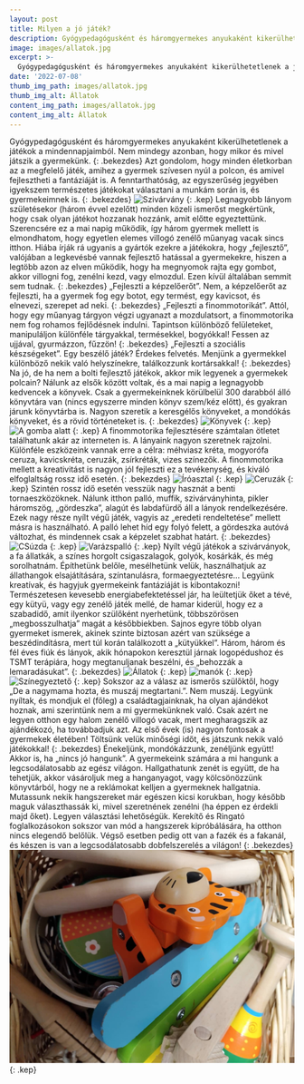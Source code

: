 ```yaml
---
layout: post
title: Milyen a jó játék?
description: Gyógypedagógusként és háromgyermekes anyukaként kikerülhetetlenek a játékok a mindennapjaimból. Nem mindegy azonban, hogy mikor és mivel játszik a gyermekünk.
image: images/allatok.jpg
excerpt: >-
  Gyógypedagógusként és háromgyermekes anyukaként kikerülhetetlenek a játékok a mindennapjaimból. Nem mindegy azonban, hogy mikor és mivel játszik a gyermekünk.
date: '2022-07-08'
thumb_img_path: images/allatok.jpg
thumb_img_alt: Állatok
content_img_path: images/allatok.jpg
content_img_alt: Állatok
---
```

Gyógypedagógusként és háromgyermekes anyukaként kikerülhetetlenek a játékok a mindennapjaimból. Nem mindegy azonban, hogy mikor és mivel játszik a gyermekünk.
{: .bekezdes}
Azt gondolom, hogy minden életkorban az a megfelelő játék, amihez a gyermek szívesen nyúl a polcon, és amivel fejlesztheti a fantáziáját is. A fenntarthatóság, az egyszerűség jegyében igyekszem természetes játékokat választani a munkám során is, és gyermekeimnek is.
{: .bekezdes}
![Szivárvány](/images/szivarvany.jpg)
{: .kep}
Legnagyobb lányom születésekor (három évvel ezelőtt) minden közeli ismerőst megkértünk, hogy csak olyan játékot hozzanak hozzánk, amit előtte egyeztettünk. Szerencsére ez a mai napig működik, így három gyermek mellett is elmondhatom, hogy egyetlen elemes villogó zenélő műanyag vacak sincs itthon. Hiába írják rá ugyanis a gyártók ezekre a játékokra, hogy „fejlesztő”, valójában a legkevésbé vannak fejlesztő hatással a gyermekekre, hiszen a legtöbb azon az elven működik, hogy ha megnyomok rajta egy gombot, akkor villogni fog, zenélni kezd, vagy elmozdul. Ezen kívül általában semmit sem tudnak. 
{: .bekezdes}
„Fejleszti a képzelőerőt”. Nem, a képzelőerőt az fejleszti, ha a gyermek fog egy botot, egy termést, egy kavicsot, és elnevezi, szerepet ad neki.
{: .bekezdes}
„Fejleszti a finommotorikát”. Attól, hogy egy műanyag tárgyon végzi ugyanazt a mozdulatsort, a finommotorika nem fog rohamos fejlődésnek indulni. Tapintson különböző felületeket, manipuláljon különféle tárgyakkal, termésekkel, bogyókkal! Fessen az ujjával, gyurmázzon, fűzzön!
{: .bekezdes}
„Fejleszti a szociális készségeket”. Egy beszélő játék? Érdekes felvetés. Menjünk a gyermekkel különböző nekik való helyszínekre, találkozzunk kortársakkal!
{: .bekezdes}
Na jó, de ha nem a bolti fejlesztő játékok, akkor mik legyenek a gyermekek polcain? Nálunk az elsők között voltak, és a mai napig a legnagyobb kedvencek a könyvek. Csak a gyermekeinknek körülbelül 300 darabból álló könyvtára van (nincs egyszerre minden könyv szem/kéz előtt), és gyakran járunk könyvtárba is. Nagyon szeretik a keresgélős könyveket, a mondókás könyveket, és a rövid történeteket is.
{: .bekezdes}
![Könyvek](/images/konyvek.jpg)
{: .kep}
![A gomba alatt](/images/a_gomba_alatt.jpg)
{: .kep}
A finommotorika fejlesztésére számtalan ötletet találhatunk akár az interneten is. A lányaink nagyon szeretnek rajzolni. Különféle eszközeink vannak erre a célra: méhviasz kréta, mogyorófa ceruza, kavicskréta, ceruzák, zsírkréták, vizes színezők. A finommotorika mellett a kreativitást is nagyon jól fejleszti ez a tevékenység, és kiváló elfoglaltság rossz idő esetén.
{: .bekezdes}
![Íróasztal](/images/iroasztal.jpg)
{: .kep}
![Ceruzák](/images/ceruzak.jpg)
{: .kep}
Szintén rossz idő esetén vesszük nagy hasznát a benti tornaeszközöknek. Nálunk itthon palló, muffik, szivárványhinta, pikler háromszög, „gördeszka”, alagút és labdafürdő áll a lányok rendelkezésére. Ezek nagy része nyílt végű játék, vagyis az „eredeti rendeltetése” mellett másra is használható. A palló lehet híd egy folyó felett, a gördeszka autóvá változhat, és mindennek csak a képzelet szabhat határt.
{: .bekezdes}
![CSúzda](/images/csuszda.jpg)
{: .kep}
![Varázspalló](/images/varazspallo.jpg)
{: .kep}
Nyílt végű játékok a szivárványok, a fa állatkák, a színes horgolt csigaszalagok, golyók, kosárkák, és még sorolhatnám. Építhetünk belőle, mesélhetünk velük, használhatjuk az állathangok elsajátítására, színtanulásra, formaegyeztetésre… Legyünk kreatívak, és hagyjuk gyermekeink fantáziáját is kibontakozni! Természetesen kevesebb energiabefektetéssel jár, ha leültetjük őket a tévé, egy kütyü, vagy egy zenélő játék mellé, de hamar kiderül, hogy ez a szabadidő, amit ilyenkor szülőként nyerhetünk, többszörösen „megbosszulhatja” magát a későbbiekben. Sajnos egyre több olyan gyermeket ismerek, akinek szinte biztosan azért van szüksége a beszédindításra, mert túl korán találkozott a „kütyükkel”. Három, három és fél éves fiúk és lányok, akik hónapokon keresztül járnak logopédushoz és TSMT terápiára, hogy megtanuljanak beszélni, és „behozzák a lemaradásukat”.
{: .bekezdes}
![Állatok](/images/allatok.jpg)
{: .kep}
![manók](/images/manok.jpg)
{: .kep}
![Színegyeztető](/images/szinegyezteto.jpg)
{: .kep}
Sokszor az a válasz az ismerős szülőktől, hogy „De a nagymama hozta, és muszáj megtartani.”. Nem muszáj. Legyünk nyíltak, és mondjuk el (főleg) a családtagjainknak, ha olyan ajándékot hoznak, ami szerintünk nem a mi gyermekünknek való. Csak azért ne legyen otthon egy halom zenélő villogó vacak, mert megharagszik az ajándékozó, ha továbbadjuk azt. Az első évek (is) nagyon fontosak a gyermekek életében! Töltsünk velük minőségi időt, és játszunk nekik való játékokkal!
{: .bekezdes}
Énekeljünk, mondókázzunk, zenéljünk együtt! Akkor is, ha „nincs jó hangunk”. A gyermekeink számára a mi hangunk a legcsodálatosabb az egész világon. Hallgathatunk zenét is együtt, de ha tehetjük, akkor vásároljuk meg a hanganyagot, vagy kölcsönözzünk könyvtárból, hogy ne a reklámokat kelljen a gyermeknek hallgatnia. Mutassunk nekik hangszereket már egészen kicsi korukban, hogy később maguk választhassák ki, mivel szeretnének zenélni (ha éppen ez érdekli majd őket). Legyen választási lehetőségük. Kerekítő és Ringató foglalkozásokon sokszor van mód a hangszerek kipróbálására, ha otthon nincs elegendő belőlük. Végső esetben pedig ott van a fazék és a fakanál, és készen is van a legcsodálatosabb dobfelszerelés a világon!
{: .bekezdes}
![hangszer](/images/hangszer.jpg)
{: .kep}
